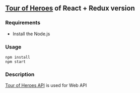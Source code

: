 ## [Tour of Heroes](https://github.com/johnpapa/angular-tour-of-heroes) of React + Redux version

### Requirements

* Install the Node.js

### Usage

```
npm install
npm start
```

### Description

[Tour of Heroes API](https://github.com/hi1280/tour-of-heroes-api) is used for Web API